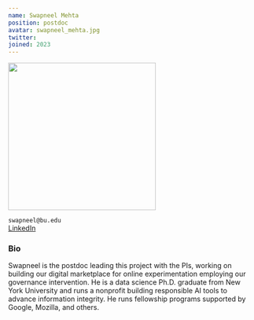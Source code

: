 ```yaml
---
name: Swapneel Mehta
position: postdoc
avatar: swapneel_mehta.jpg
twitter: 
joined: 2023
---
```


<img width="300" src="{{site.baseurl}}/images/people/{{page.avatar}}" data-action="zoom">


<i class="fa fa-envelope-o"></i>`swapneel@bu.edu`<br>
[LinkedIn](https://www.linkedin.com/in/swapneelm) <br>

### Bio

<p>Swapneel is the postdoc leading this project with the PIs, working on building our digital marketplace for online experimentation employing our governance intervention. He is a data science Ph.D. graduate from New York University and runs a nonprofit building responsible AI tools to advance information integrity. He runs fellowship programs supported by Google, Mozilla, and others.</p> 

<br>
